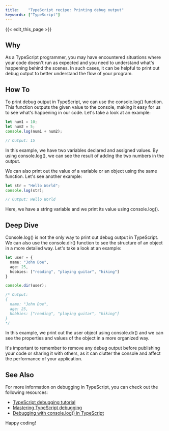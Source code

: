 ```yaml
---
title:    "TypeScript recipe: Printing debug output"
keywords: ["TypeScript"]
---
```


{{< edit_this_page >}}

## Why

As a TypeScript programmer, you may have encountered situations where your code doesn't run as expected and you need to understand what's happening behind the scenes. In such cases, it can be helpful to print out debug output to better understand the flow of your program. 

## How To 

To print debug output in TypeScript, we can use the console.log() function. This function outputs the given value to the console, making it easy for us to see what's happening in our code. Let's take a look at an example: 

```TypeScript
let num1 = 10;
let num2 = 5;
console.log(num1 + num2);

// Output: 15
```

In this example, we have two variables declared and assigned values. By using console.log(), we can see the result of adding the two numbers in the output. 

We can also print out the value of a variable or an object using the same function. Let's see another example: 

```TypeScript
let str = "Hello World";
console.log(str);

// Output: Hello World
```

Here, we have a string variable and we print its value using console.log(). 

## Deep Dive 

Console.log() is not the only way to print out debug output in TypeScript. We can also use the console.dir() function to see the structure of an object in a more detailed way. Let's take a look at an example: 

```TypeScript
let user = {
  name: "John Doe",
  age: 25,
  hobbies: ["reading", "playing guitar", "hiking"]
}

console.dir(user);

/* Output:
{ 
  name: "John Doe",
  age: 25,
  hobbies: ["reading", "playing guitar", "hiking"]
}
*/
```

In this example, we print out the user object using console.dir() and we can see the properties and values of the object in a more organized way.

It's important to remember to remove any debug output before publishing your code or sharing it with others, as it can clutter the console and affect the performance of your application.

## See Also 

For more information on debugging in TypeScript, you can check out the following resources:

- [TypeScript debugging tutorial](https://code.visualstudio.com/docs/nodejs/nodejs-debugging)
- [Mastering TypeScript debugging](https://blog.logrocket.com/mastering-typescript-debugging-how-to-start-tracking-down-errors-right-now/)
- [Debugging with console.log() in TypeScript](https://medium.com/@hew/how-to-debug-in-typescript-fb6dcff58614)

Happy coding!